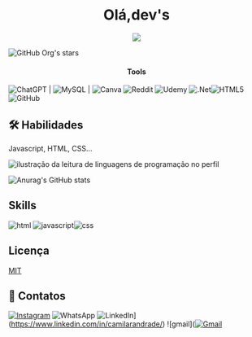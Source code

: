 <h1 align="center"> Olá,dev's </h1>


<p align="center"><img src="http://img.shields.io/static/v1?label=STATUS&message=EM%20DESENVOLVIMENTO&color=cobalt&style=for-the-badge"/></p>

![GitHub Org's stars](https://img.shields.io/github/stars/camilafernanda?style=social) 


<h4 align="center">Tools</h4>

![ChatGPT](https://img.shields.io/badge/chatGPT-74aa9c?style=for-the-badge&logo=openai&logoColor=white) | ![MySQL](https://img.shields.io/badge/mysql-4479A1.svg?style=for-the-badge&logo=mysql&logoColor=white) | ![Canva](https://img.shields.io/badge/Canva-%2300C4CC.svg?style=for-the-badge&logo=Canva&logoColor=white) ![Reddit](https://img.shields.io/badge/Reddit-%23FF4500.svg?style=for-the-badge&logo=Reddit&logoColor=white) ![Udemy](https://img.shields.io/badge/Udemy-A435F0?style=for-the-badge&logo=Udemy&logoColor=white) ![.Net](https://img.shields.io/badge/.NET-5C2D91?style=for-the-badge&logo=.net&logoColor=white)![HTML5](https://img.shields.io/badge/html5-%23E34F26.svg?style=for-the-badge&logo=html5&logoColor=white)![GitHub](https://img.shields.io/badge/github-%23121011.svg?style=for-the-badge&logo=github&logoColor=white)

## 🛠 Habilidades
Javascript, HTML, CSS...




<img src="https://github-readme-stats.vercel.app/api/top-langs/?username=andradecamila-dev&theme=monokai&hide_langs_below=1" alt="ilustração da leitura de linguagens de programação no perfil"/>  

<picture>
  <source
    srcset="https://github-readme-stats.vercel.app/api?username=andradecamila-dev&show_icons=true"
    media="(prefers-color-scheme: monokai), (prefers-color-scheme: no-preference)"
  />
</picture>

![Anurag's GitHub stats](https://github-readme-stats.vercel.app/api?username=anuraghazra&show_icons=true&theme=monokai)

## Skills
![html](https://img.shields.io/badge/HTML5-E34F26?style=for-the-badge&logo=html5&logoColor=white) ![javascript](https://img.shields.io/badge/JavaScript-F7DF1E?style=for-the-badge&logo=javascript&logoColor=black)![css](https://img.shields.io/badge/CSS3-1572B6?style=for-the-badge&logo=css3&logoColor=white)


## Licença

[MIT]([https://choosealicense.com/licenses/mit/](https://img.shields.io/badge/License-MIT-blue.svg))


## 🔗 Contatos
[![Instagram](https://img.shields.io/badge/Instagram-%23E4405F.svg?logo=Instagram&logoColor=white)](https://www.instagram.com/caandrademila/)
![WhatsApp](https://img.shields.io/badge/WhatsApp-5535999178457?logo=whatsapp&logoColor=white)
![LinkedIn](https://img.shields.io/badge/Linkedin-%230077B5.svg?logo=linkedin&logoColor=white)](https://www.linkedin.com/in/camilarandrade/)
![gmail]([![Gmail](https://img.shields.io/badge/Gmail-D14836?logo=gmail&logoColor=white)](andradecamilareis@gmail.com)

